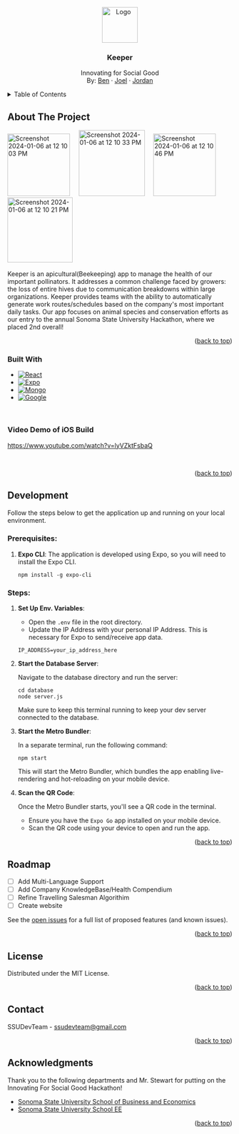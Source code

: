 
<!-- PROJECT LOGO -->
<br />
<div align="center">
  <a href="https://github.com/othneildrew/Best-README-Template">
    <img src="https://github.com/ssudevteam/keeper/assets/18277544/5051f115-9605-40f4-abda-669b93726d33" alt="Logo" width="80" height="80">
  </a>

  <h3 align="center">Keeper</h3>

  <p align="center">
    Innovating for Social Good

</br>
     By:
    <a href="https://github.com/harrisb002">Ben</a>
    ·
    <a href="https://github.com/joeltho">Joel</a>
    ·
    <a href="https://github.com/jordannakamoto">Jordan</a>
  </p>
</div>



<!-- TABLE OF CONTENTS -->
<details>
  <summary>Table of Contents</summary>
  <ol>
    <li>
      <a href="#about-the-project">About The Project</a>
      <ul>
        <li><a href="#built-with">Built With</a></li>
      </ul>
    </li>
    <li>
      <a href="#development">Development</a>
    </li>
    <li><a href="#roadmap">Roadmap</a></li>
    <li><a href="#license">License</a></li>
    <li><a href="#contact">Contact</a></li>
    <li><a href="#acknowledgments">Acknowledgments</a></li>
  </ol>
</details>



<!-- ABOUT THE PROJECT -->
## About The Project

<img width="140" alt="Screenshot 2024-01-06 at 12 10 03 PM" src="https://github.com/ssudevteam/keeper/assets/18277544/d47759fb-b747-41ad-92dc-2ff58fb0c375">  &nbsp;  &nbsp;
<img width="148" alt="Screenshot 2024-01-06 at 12 10 33 PM" src="https://github.com/ssudevteam/keeper/assets/18277544/b0dbf509-98ee-4f9a-b4f1-4790ac1d548c"> &nbsp; &nbsp;
<img width="140" alt="Screenshot 2024-01-06 at 12 10 46 PM" src="https://github.com/ssudevteam/keeper/assets/18277544/64eb9bea-d7b0-40d7-9311-a2e9d29c79c8">  &nbsp;  &nbsp;
<img width="146" alt="Screenshot 2024-01-06 at 12 10 21 PM" src="https://github.com/ssudevteam/keeper/assets/18277544/3489a074-84d1-47c6-aeda-06b2def82676">
</br></br>
Keeper is an apicultural(Beekeeping) app to manage the health of our important pollinators. It addresses a common challenge faced by growers: the loss of entire hives due to communication breakdowns within large organizations. Keeper provides teams with the ability to automatically generate work routes/schedules based on the company's most important daily tasks. Our app focuses on animal species and conservation efforts as our entry to the annual Sonoma State University Hackathon, where we placed  2nd overall!

<p align="right">(<a href="#readme-top">back to top</a>)</p>



### Built With


* [![React][React.js]][React-url]
* [![Expo][Expo.js]][Expo-url]
* [![Mongo][MongoDb]][Mongo-url]
* [![Google][Google]][Google-url]

</br>


### Video Demo of iOS Build
https://www.youtube.com/watch?v=lyVZktFsbaQ

</br>
<p align="right">(<a href="#readme-top">back to top</a>)</p>


<!-- GETTING STARTED -->
## Development

Follow the steps below to get the application up and running on your local environment.

### Prerequisites:

1. **Expo CLI**: The application is developed using Expo, so you will need to install the Expo CLI.
   
   ```
   npm install -g expo-cli
   ```

### Steps:

1. **Set Up Env. Variables**:

   - Open the `.env` file in the root directory.
   - Update the IP Address with your personal IP Address. This is necessary for Expo to send/receive app data.

   ```
   IP_ADDRESS=your_ip_address_here
   ```

2. **Start the Database Server**:

   Navigate to the database directory and run the server:

   ```
   cd database
   node server.js
   ```

   Make sure to keep this terminal running to keep your dev server connected to the database.

3. **Start the Metro Bundler**:

   In a separate terminal, run the following command:

   ```
   npm start
   ```

   This will start the Metro Bundler, which bundles the app enabling live-rendering and hot-reloading on your mobile device.

4. **Scan the QR Code**:

   Once the Metro Bundler starts, you'll see a QR code in the terminal. 

   - Ensure you have the `Expo Go` app installed on your mobile device. 
   - Scan the QR code using your device to open and run the app.

<p align="right">(<a href="#readme-top">back to top</a>)</p>


<!-- ROADMAP -->
## Roadmap

- [ ] Add Multi-Language Support
- [ ] Add Company KnowledgeBase/Health Compendium
- [ ] Refine Travelling Salesman Algorithim
- [ ] Create website

See the [open issues](https://github.com/ssudevteam/keeper/issues) for a full list of proposed features (and known issues).

<p align="right">(<a href="#readme-top">back to top</a>)</p>


<!-- LICENSE -->
## License

Distributed under the MIT License.

<p align="right">(<a href="#readme-top">back to top</a>)</p>



<!-- CONTACT -->
## Contact

SSUDevTeam - ssudevteam@gmail.com

<p align="right">(<a href="#readme-top">back to top</a>)</p>



<!-- ACKNOWLEDGMENTS -->
## Acknowledgments

Thank you to the following departments and Mr. Stewart for putting on the Innovating For Social Good Hackathon!
* [Sonoma State University School of Business and Economics](https://sbe.sonoma.edu)
* [Sonoma State University School EE](https://ee.sonoma.edu)

<p align="right">(<a href="#readme-top">back to top</a>)</p>



<!-- MARKDOWN LINKS & IMAGES -->
<!-- https://www.markdownguide.org/basic-syntax/#reference-style-links -->
[MongoDB]: https://img.shields.io/badge/MongoDB-4EA94B?style=for-the-badge&logo=mongodb&logoColor=white
[Mongo-url]: https://www.mongodb.com
[React.js]: https://img.shields.io/badge/React%20Native-20232A?style=for-the-badge&logo=react&logoColor=61DAFB
[React-url]: https://reactjs.org/
[Expo.js]: https://img.shields.io/badge/Expo-35495E?style=for-the-badge&logo=expo&logoColor=4FC08D
[Expo-url]: https://vuejs.org/
[Google]: https://img.shields.io/badge/Google_Maps_API-4285F4?style=for-the-badge&logo=google-cloud&logoColor=white
[Google-url]: https://developers.google.com/maps
